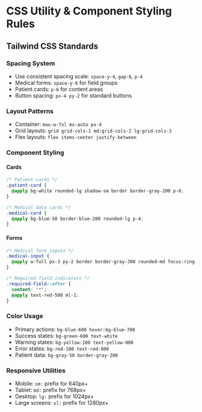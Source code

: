 # CSS Utility & Component Styling Rules

## Tailwind CSS Standards

### Spacing System
- Use consistent spacing scale: `space-y-4`, `gap-6`, `p-4`
- Medical forms: `space-y-6` for field groups
- Patient cards: `p-6` for content areas
- Button spacing: `px-4 py-2` for standard buttons

### Layout Patterns
- Container: `max-w-7xl mx-auto px-4`
- Grid layouts: `grid grid-cols-1 md:grid-cols-2 lg:grid-cols-3`
- Flex layouts: `flex items-center justify-between`

### Component Styling

#### Cards
```css
/* Patient cards */
.patient-card {
  @apply bg-white rounded-lg shadow-sm border border-gray-200 p-6;
}

/* Medical data cards */
.medical-card {
  @apply bg-blue-50 border-blue-200 rounded-lg p-4;
}
```

#### Forms
```css
/* Medical form inputs */
.medical-input {
  @apply w-full px-3 py-2 border border-gray-300 rounded-md focus:ring-2 focus:ring-blue-500;
}

/* Required field indicators */
.required-field::after {
  content: "*";
  @apply text-red-500 ml-1;
}
```

### Color Usage
- Primary actions: `bg-blue-600 hover:bg-blue-700`
- Success states: `bg-green-600 text-white`
- Warning states: `bg-yellow-100 text-yellow-800`
- Error states: `bg-red-100 text-red-800`
- Patient data: `bg-gray-50 border-gray-200`

### Responsive Utilities
- Mobile: `sm:` prefix for 640px+
- Tablet: `md:` prefix for 768px+
- Desktop: `lg:` prefix for 1024px+
- Large screens: `xl:` prefix for 1280px+
